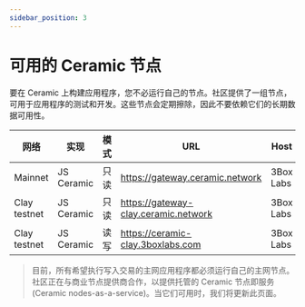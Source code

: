 ```yaml
---
sidebar_position: 3
---
```


# 可用的 Ceramic 节点

要在 Ceramic 上构建应用程序，您不必运行自己的节点。社区提供了一组节点，可用于应用程序的测试和开发。这些节点会定期擦除，因此不要依赖它们的长期数据可用性。

| 网络 | 实现 | 模式 | URL | Host |
| ------- | -------------- | --- | ---- | --- |
| Mainnet | JS Ceramic | 只读 | https://gateway.ceramic.network | 3Box Labs |
| Clay testnet | JS Ceramic | 只读 | https://gateway-clay.ceramic.network | 3Box Labs |
| Clay testnet | JS Ceramic | 读写 | https://ceramic-clay.3boxlabs.com | 3Box Labs |

> 目前，所有希望执行写入交易的主网应用程序都必须运行自己的主网节点。社区正在与商业节点提供商合作，以提供托管的 Ceramic 节点即服务(Ceramic nodes-as-a-service)。当它们可用时，我们将更新此页面。